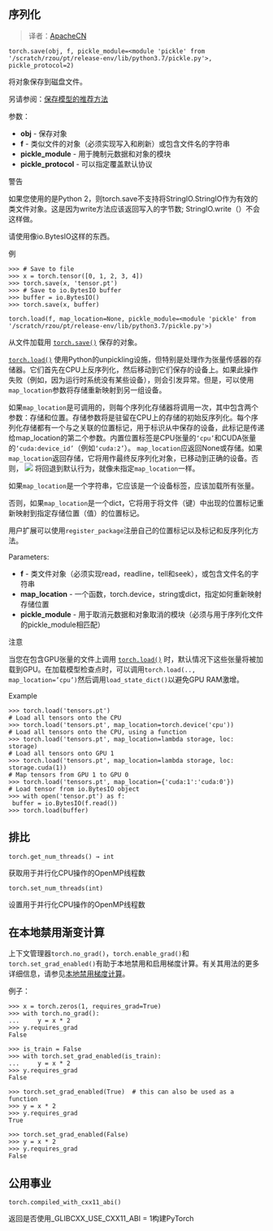 

## 序列化

> 译者：[ApacheCN](https://github.com/apachecn)

```
torch.save(obj, f, pickle_module=<module 'pickle' from '/scratch/rzou/pt/release-env/lib/python3.7/pickle.py'>, pickle_protocol=2)
```

将对象保存到磁盘文件。

另请参阅：[保存模型的推荐方法](/apachecn/pytorch-doc-zh/blob/master/docs/1.0/notes/serialization.html#recommend-saving-models)

参数：

*   **obj** - 保存对象
*   **f** - 类似文件的对象（必须实现写入和刷新）或包含文件名的字符串
*   **pickle_module** - 用于腌制元数据和对象的模块
*   **pickle_protocol** - 可以指定覆盖默认协议

警告

如果您使用的是Python 2，则torch.save不支持将StringIO.StringIO作为有效的类文件对象。这是因为write方法应该返回写入的字节数; StringIO.write（）不会这样做。

请使用像io.BytesIO这样的东西。

例

```
>>> # Save to file
>>> x = torch.tensor([0, 1, 2, 3, 4])
>>> torch.save(x, 'tensor.pt')
>>> # Save to io.BytesIO buffer
>>> buffer = io.BytesIO()
>>> torch.save(x, buffer)

```

```
torch.load(f, map_location=None, pickle_module=<module 'pickle' from '/scratch/rzou/pt/release-env/lib/python3.7/pickle.py'>)
```

从文件加载用 [`torch.save()`](#torch.save "torch.save") 保存的对象。

[`torch.load()`](#torch.load "torch.load") 使用Python的unpickling设施，但特别是处理作为张量传感器的存储器。它们首先在CPU上反序列化，然后移动到它们保存的设备上。如果此操作失败（例如，因为运行时系统没有某些设备），则会引发异常。但是，可以使用`map_location`参数将存储重新映射到另一组设备。

如果`map_location`是可调用的，则每个序列化存储器将调用一次，其中包含两个参数：存储和位置。存储参数将是驻留在CPU上的存储的初始反序列化。每个序列化存储都有一个与之关联的位置标记，用于标识从中保存的设备，此标记是传递给map_location的第二个参数。内置位置标签是CPU张量的`‘cpu’`和CUDA张量的`‘cuda:device_id’`（例如`‘cuda:2’`）。 `map_location`应返回None或存储。如果`map_location`返回存储，它将用作最终反序列化对象，已移动到正确的设备。否则， [![](/apachecn/pytorch-doc-zh/raw/master/docs/1.0/img/b69f1ef0735e18ff4ee132790112ce0d.jpg)](/apachecn/pytorch-doc-zh/blob/master/docs/1.0/img/b69f1ef0735e18ff4ee132790112ce0d.jpg) 将回退到默认行为，就像未指定`map_location`一样。

如果`map_location`是一个字符串，它应该是一个设备标签，应该加载所有张量。

否则，如果`map_location`是一个dict，它将用于将文件（键）中出现的位置标记重新映射到指定存储位置（值）的位置标记。

用户扩展可以使用`register_package`注册自己的位置标记以及标记和反序列化方法。

Parameters:

*   **f** - 类文件对象（必须实现read，readline，tell和seek），或包含文件名的字符串
*   **map_location** - 一个函数，torch.device，string或dict，指定如何重新映射存储位置
*   **pickle_module** - 用于取消元数据和对象取消的模块（必须与用于序列化文件的pickle_module相匹配）

注意

当您在包含GPU张量的文件上调用 [`torch.load()`](#torch.load "torch.load") 时，默认情况下这些张量将被加载到GPU。在加载模型检查点时，可以调用`torch.load(.., map_location=’cpu’)`然后调用`load_state_dict()`以避免GPU RAM激增。

Example

```
>>> torch.load('tensors.pt')
# Load all tensors onto the CPU
>>> torch.load('tensors.pt', map_location=torch.device('cpu'))
# Load all tensors onto the CPU, using a function
>>> torch.load('tensors.pt', map_location=lambda storage, loc: storage)
# Load all tensors onto GPU 1
>>> torch.load('tensors.pt', map_location=lambda storage, loc: storage.cuda(1))
# Map tensors from GPU 1 to GPU 0
>>> torch.load('tensors.pt', map_location={'cuda:1':'cuda:0'})
# Load tensor from io.BytesIO object
>>> with open('tensor.pt') as f:
 buffer = io.BytesIO(f.read())
>>> torch.load(buffer)

```

## 排比

```
torch.get_num_threads() → int
```

获取用于并行化CPU操作的OpenMP线程数

```
torch.set_num_threads(int)
```

设置用于并行化CPU操作的OpenMP线程数

## 在本地禁用渐变计算

上下文管理器`torch.no_grad()`，`torch.enable_grad()`和`torch.set_grad_enabled()`有助于本地禁用和启用梯度计算。有关其用法的更多详细信息，请参见[本地禁用梯度计算](/apachecn/pytorch-doc-zh/blob/master/docs/1.0/autograd.html#locally-disable-grad)。

例子：

```
>>> x = torch.zeros(1, requires_grad=True)
>>> with torch.no_grad():
...     y = x * 2
>>> y.requires_grad
False

>>> is_train = False
>>> with torch.set_grad_enabled(is_train):
...     y = x * 2
>>> y.requires_grad
False

>>> torch.set_grad_enabled(True)  # this can also be used as a function
>>> y = x * 2
>>> y.requires_grad
True

>>> torch.set_grad_enabled(False)
>>> y = x * 2
>>> y.requires_grad
False

```

## 公用事业

```
torch.compiled_with_cxx11_abi()
```

返回是否使用_GLIBCXX_USE_CXX11_ABI = 1构建PyTorch


